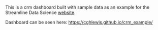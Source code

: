 This is a crm dashboard built with sample data as an example for the Streamline Data Science [website](https://streamlinedatascience.io/).

Dashboard can be seen here: https://cghlewis.github.io/crm_example/
